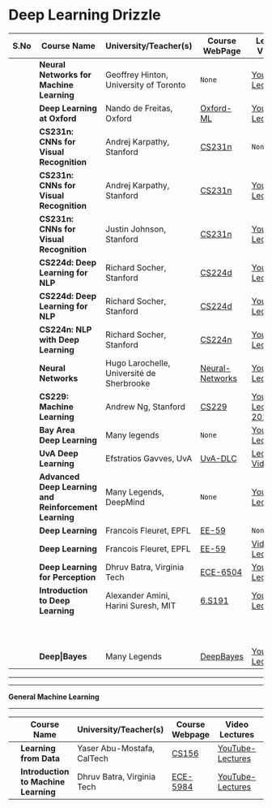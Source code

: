# Deep Learning Drizzle
| S.No | Course Name                                           | University/Teacher(s)                     | Course WebPage                                               | Lecture Videos                                               | Year |
| ---- | ----------------------------------------------------- | ----------------------------------------- | ------------------------------------------------------------ | ------------------------------------------------------------ | ---- |
|      | **Neural Networks for Machine Learning**              | Geoffrey Hinton, University of Toronto    | `None`                                                       | [YouTube-Lectures](https://www.youtube.com/playlist?list=PLoRl3Ht4JOcdU872GhiYWf6jwrk_SNhz9) | 2012 |
|      | **Deep Learning at Oxford**                           | Nando de Freitas, Oxford                  | [Oxford-ML](http://www.cs.ox.ac.uk/teaching/courses/2014-2015/ml/) | [YouTube-Lectures](https://www.youtube.com/playlist?list=PLE6Wd9FR--EfW8dtjAuPoTuPcqmOV53Fu) | 2015 |
|      | **CS231n: CNNs for Visual Recognition**               | Andrej Karpathy, Stanford                 | [CS231n](http://cs231n.stanford.edu/2015/)                   | `None`                                                       | 2015 |
|      | **CS231n: CNNs for Visual Recognition**               | Andrej Karpathy, Stanford                 | [CS231n](http://cs231n.stanford.edu/2016/)                   | [YouTube-Lectures](https://www.youtube.com/playlist?list=PLkt2uSq6rBVctENoVBg1TpCC7OQi31AlC) | 2016 |
|      | **CS231n: CNNs for Visual Recognition**               | Justin Johnson, Stanford                  | [CS231n](http://cs231n.stanford.edu/2017/)                   | [YouTube-Lectures](https://www.youtube.com/playlist?list=PL3FW7Lu3i5JvHM8ljYj-zLfQRF3EO8sYv) | 2017 |
|      | **CS224d: Deep Learning for NLP**                     | Richard Socher, Stanford                  | [CS224d](http://cs224d.stanford.edu)                         | [YouTube-Lectures](https://www.youtube.com/playlist?list=PLmImxx8Char8dxWB9LRqdpCTmewaml96q) | 2015 |
|      | **CS224d: Deep Learning for NLP**                     | Richard Socher, Stanford                  | [CS224d](http://cs224d.stanford.edu)                         | [YouTube-Lectures](https://www.youtube.com/playlist?list=PLlJy-eBtNFt4CSVWYqscHDdP58M3zFHIG) | 2016 |
|      | **CS224n: NLP with Deep Learning**                    | Richard Socher, Stanford                  | [CS224n](http://web.stanford.edu/class/cs224n/)              | [YouTube-Lectures](https://www.youtube.com/playlist?list=PL3FW7Lu3i5Jsnh1rnUwq_TcylNr7EkRe6) | 2017 |
|      | **Neural Networks**                                   | Hugo Larochelle, Université de Sherbrooke | [Neural-Networks](http://info.usherbrooke.ca/hlarochelle/neural_networks/content.html) | [YouTube-Lectures](https://www.youtube.com/playlist?list=PL6Xpj9I5qXYEcOhn7TqghAJ6NAPrNmUBH) | 2016 |
|      | **CS229: Machine Learning**                           | Andrew Ng, Stanford                       | [CS229](http://cs229.stanford.edu/)                          | [YouTube-Lectures-2014](https://www.youtube.com/playlist?list=PLA89DCFA6ADACE599) | 2017 |
|      | **Bay Area Deep Learning**                            | Many legends                              | `None`                                                       | [YouTube-Lectures](https://www.youtube.com/playlist?list=PLrAXtmErZgOfMuxkACrYnD2fTgbzk2THW) | 2016 |
|      | **UvA Deep Learning**                                 | Efstratios Gavves, UvA                    | [UvA-DLC](https://uvadlc.github.io/)                         | [Lecture-Videos](https://uvadlc.github.io/#lectures)         | 2018 |
|      | **Advanced Deep Learning and Reinforcement Learning** | Many Legends, DeepMind                    | `None`                                                       | [YouTube-Lectures](https://www.youtube.com/playlist?list=PLqYmG7hTraZDNJre23vqCGIVpfZ_K2RZs) | 2018 |
|      | **Deep Learning**                                     | Francois Fleuret, EPFL                    | [EE-59](https://fleuret.org/ee559/)                          | `None`                                                       | 2019 |
|      | **Deep Learning**                                     | Francois Fleuret, EPFL                    | [EE-59](https://fleuret.org/ee559-2018/dlc)                  | [Video-Lectures](https://fleuret.org/ee559-2018/dlc/#materials) | 2018 |
|      | **Deep Learning for Perception**                      | Dhruv Batra, Virginia Tech                | [ECE-6504](https://computing.ece.vt.edu/~f15ece6504/)        | [YouTube-Lectures](https://www.youtube.com/playlist?list=PL-fZD610i7yAsfH2eLBiRDa90kL2ML0f7) | 2015 |
|      | **Introduction to Deep Learning**                     | Alexander Amini, Harini Suresh, MIT       | [6.S191](http://introtodeeplearning.com/)                    | [YouTube-Lectures](https://www.youtube.com/playlist?list=PLtBw6njQRU-rwp5__7C0oIVt26ZgjG9NI) | 2018 |
|      |                                                       |                                           |                                                              |                                                              |      |
|      |                                                       |                                           |                                                              |                                                              |      |
|      |                                                       |                                           |                                                              |                                                              |      |
|      |                                                       |                                           |                                                              |                                                              |      |
|      |                                                       |                                           |                                                              |                                                              |      |
|      |                                                       |                                           |                                                              |                                                              |      |
|      |                                                       |                                           |                                                              |                                                              |      |
|      |                                                       |                                           |                                                              |                                                              |      |
|      |                                                       |                                           |                                                              |                                                              |      |
|      | **Deep\|Bayes**                                       | Many Legends                              | [DeepBayes](http://deepbayes.ru/)                            | [YouTube-Lectures](https://www.youtube.com/playlist?list=PLe5rNUydzV9Q01vWCP9BV7NhJG3j7mz62) | 2018 |

-----------------------------

-----------------------------

**General Machine Learning**

---------------------------



|      | Course Name                          | University/Teacher(s)      | Course Webpage                                      | Video Lectures                                               | Year |
| ---- | ------------------------------------ | -------------------------- | --------------------------------------------------- | ------------------------------------------------------------ | ---- |
|      | **Learning from Data**               | Yaser Abu-Mostafa, CalTech | [CS156](http://work.caltech.edu/telecourse.html)    | [YouTube-Lectures](https://www.youtube.com/playlist?list=PLD63A284B7615313A) | 2012 |
|      | **Introduction to Machine Learning** | Dhruv Batra, Virginia Tech | [ECE-5984](https://filebox.ece.vt.edu/~s15ece5984/) | [YouTube-Lectures](https://www.youtube.com/playlist?list=PL-fZD610i7yDUiNTFy-tEOxkTwg4mHZHu) | 2015 |

